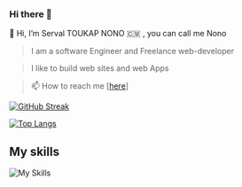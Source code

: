 
### Hi there 👋

<!--
**deusPride/deusPride** is a ✨ _special_ ✨ repository because its `README.md` (this file) appears on your GitHub profile.

Here are some ideas to get you started:

- 🔭 I’m currently working on ...
- 🌱 I’m currently learning ...
- 👯 I’m looking to collaborate on ...
- 🤔 I’m looking for help with ...
- 💬 Ask me about ...
- 📫 How to reach me: ...
- 😄 Pronouns: ...
- ⚡ Fun fact: ...
-->
👋 Hi, I’m Serval TOUKAP NONO 
🇨🇲 , you can call me Nono
> I am a software Engineer and Freelance web-developer 

> I like to build web sites and web Apps

> 📫 How to reach me [[here](dexter.serval@gmail.com)]

<!---[![Daniel's github stats](https://github-stats-me.vercel.app/api?username=deusPride&show_icons=true&theme=radical)](https://github.com/deusPride/github-readme-stats)--->
[![GitHub Streak](https://streak-stats.demolab.com?user=deusPride&theme=dark)](https://github.com/deusPride/chatbot)

[![Top Langs](https://github-readme-stats.vercel.app/api/top-langs/?username=deusPride&layout=compact&theme=github_dark)](https://github.com/deusPride/github-readme-stats)
## My skills
![My Skills](https://skillicons.dev/icons?i=js,c,cpp,git,github,react,html,css,jquery,py,vercel,sass,vscode,styledcomponents,nodejs&perline=9)
<!---
deusPride/deusPride is a ✨ special ✨ repository because its `README.md` (this file) appears on your GitHub profile.
You can click the Preview link to take a look at your changes.
--->
